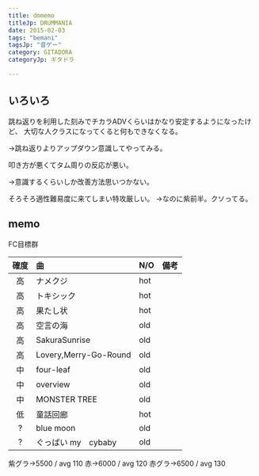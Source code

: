 ```yaml
---
title: dmmemo
titleJp: DRUMMANIA
date: 2015-02-03
tags: "bemani"
tagsJp: "音ゲー"
category: GITADORA
categoryJp: ギタドラ

---
```


## いろいろ

跳ね返りを利用した刻みでチカラADVくらいはかなり安定するようになったけど、
大切な人クラスになってくると何もできなくなる。

→跳ね返りよりアップダウン意識してやってみる。

叩き方が悪くてタム周りの反応が悪い。

→意識するくらいしか改善方法思いつかない。

そろそろ適性難易度に来てしまい特攻厳しい。
→なのに紫前半。クソってる。



## memo

FC目標群

|確度|曲|N/O|備考|
|:-----:|:----------------------|:--|:------|
|高|ナメクジ|hot||
|高|トキシック|hot||
|高|果たし状|hot||
|高|空言の海|old||
|高|SakuraSunrise|old||
|高|Lovery,Merry-Go-Round|old||
|中|four-leaf|old||
|中|overview|old||
|中|MONSTER TREE|old||
|低|童話回廊|hot||
|?|blue moon|old||
|?|ぐっばい my　cybaby|old||

紫グラ→5500 / avg 110
赤→6000 / avg 120
赤グラ→6500 / avg 130



